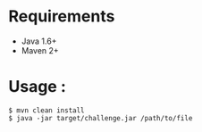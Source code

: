 # Requirements

* Java 1.6+
* Maven 2+

# Usage :

```
$ mvn clean install
$ java -jar target/challenge.jar /path/to/file
```